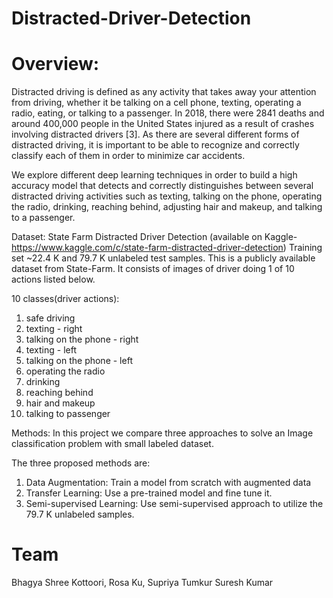 # Distracted-Driver-Detection

# Overview:
Distracted driving is defined as any activity that takes away your attention from driving, whether it be talking on a cell phone, texting, operating a radio, eating, or talking to a passenger. In 2018, there were 2841 deaths and around 400,000 people in the United States injured as a result of crashes involving distracted drivers [3]. As there are several different forms of distracted driving, it is important to be able to recognize and correctly classify each of them in order to minimize car accidents.

We explore different deep learning techniques in order to build a high accuracy model that detects and correctly distinguishes between several distracted driving activities such as texting, talking on the phone, operating the radio, drinking, reaching behind, adjusting hair and makeup, and talking to a passenger.

Dataset: State Farm Distracted Driver Detection (available on Kaggle- https://www.kaggle.com/c/state-farm-distracted-driver-detection)
Training set ~22.4 K and 79.7 K unlabeled test samples. This is a publicly available dataset from State-Farm. It consists of images of driver doing 1 of 10 actions listed below.

10 classes(driver actions):
1.	safe driving
2.	texting - right
3.	talking on the phone - right
4.	texting - left
5.	talking on the phone - left
6.	operating the radio
7.	drinking
8.	reaching behind
9.	hair and makeup
10.	talking to passenger

Methods:
In this project we compare three approaches to solve an Image classification problem with small labeled dataset.

The three proposed methods are:
1. Data Augmentation: Train a model from scratch with augmented data
2. Transfer Learning:  Use a pre-trained model and fine tune it.
3. Semi-supervised Learning: Use semi-supervised approach to utilize the 79.7 K unlabeled samples.

# Team
Bhagya Shree Kottoori, Rosa Ku, Supriya Tumkur Suresh Kumar
